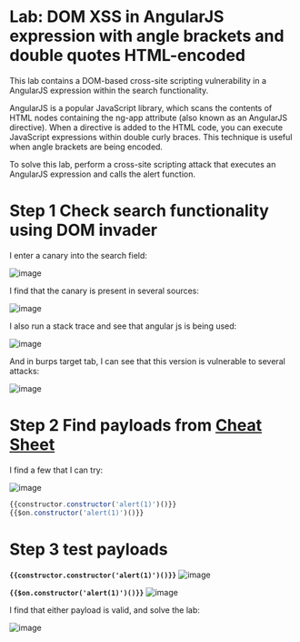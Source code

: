 # Lab: DOM XSS in AngularJS expression with angle brackets and double quotes HTML-encoded

 This lab contains a DOM-based cross-site scripting vulnerability in a AngularJS expression within the search functionality.

AngularJS is a popular JavaScript library, which scans the contents of HTML nodes containing the ng-app attribute (also known as an AngularJS directive). When a directive is added to the HTML code, you can execute JavaScript expressions within double curly braces. This technique is useful when angle brackets are being encoded.

To solve this lab, perform a cross-site scripting attack that executes an AngularJS expression and calls the alert function. 

# Step 1 Check search functionality using DOM invader

I enter a canary into the search field:

![image](https://user-images.githubusercontent.com/83407557/211351765-bcfe5539-8936-4b50-90f6-2c71c5dd9062.png)

I find that the canary is present in several sources:

![image](https://user-images.githubusercontent.com/83407557/211352663-9109c077-5760-4c3a-8a97-525695ce3c41.png)

I also run a stack trace and see that angular js is being used:

![image](https://user-images.githubusercontent.com/83407557/211352869-dcc0c616-61e9-4702-9c5a-4804a0043615.png)

And in burps target tab, I can see that this version is vulnerable to several attacks:

![image](https://user-images.githubusercontent.com/83407557/211353707-51afd329-af13-40e9-ac31-47bf28ab5a82.png)

# Step 2 Find payloads from [Cheat Sheet](https://portswigger.net/web-security/cross-site-scripting/cheat-sheet)

I find a few that I can try:

![image](https://user-images.githubusercontent.com/83407557/211354362-7043136a-d418-4e51-922f-83b07109669d.png)


```javascript
{{constructor.constructor('alert(1)')()}}
{{$on.constructor('alert(1)')()}}
```

# Step 3 test payloads

**`{{constructor.constructor('alert(1)')()}}`**
![image](https://user-images.githubusercontent.com/83407557/211355028-f0a7c7ad-e75e-42f0-a201-cc300ba474c4.png)

**`{{$on.constructor('alert(1)')()}}`**
![image](https://user-images.githubusercontent.com/83407557/211355273-41a74d93-cdf0-4c3c-af73-3897bbbdd052.png)

I find that either payload is valid, and solve the lab:

![image](https://user-images.githubusercontent.com/83407557/211355368-dcc2e336-3541-4d5f-b12f-c77ed3c644d8.png)
